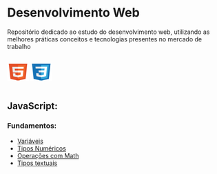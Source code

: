 # Desenvolvimento Web

Repositório dedicado ao estudo do desenvolvimento web, utilizando as melhores práticas conceitos e tecnologias presentes no mercado de trabalho

<div align="left" style="display: inline_block"><br>
  <img align="center" alt="Douglas-HTML" height="40" width="50" src="https://raw.githubusercontent.com/devicons/devicon/master/icons/html5/html5-original.svg">
  <img align="center" alt="Douglas-CSS" height="40" width="50" src="https://raw.githubusercontent.com/devicons/devicon/master/icons/css3/css3-original.svg">
</div>
<br >

## JavaScript:

### Fundamentos:

- [Variáveis](/JavaScript/Fundamentals/1-variables.js)
- [Tipos Numéricos](/JavaScript/Fundamentals/2-type-number.js)
- [Operações com Math](/JavaScript/Fundamentals/3-math.js)
- [Tipos textuais](/JavaScript/Fundamentals/4-type-string.js)
